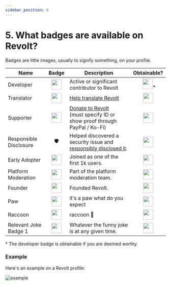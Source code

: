 ```yaml
---
sidebar_position: 6
---
```


# 5. What badges are available on Revolt?

Badges are little images, usually to signify something, on your profile.

| Name | Badge | Description | Obtainable? |
|------|:-:|-------------|:-:|
| Developer | <img src="https://app.revolt.chat/assets/badges/developer.svg" height="32px" /> | Active or significant contributor to Revolt | <img width="6px" /><img src="https://static.revolt.chat/emoji/mutant/274c.svg?rev=3" height="32px" />* |
| Translator | <img src="https://app.revolt.chat/assets/badges/translator.svg" height="32px" /> | [Help translate Revolt](https://weblate.insrt.uk/engage/revolt) | <img src="https://static.revolt.chat/emoji/mutant/2705.svg?rev=3" height="32px" /> |
| Supporter | <img src="https://app.revolt.chat/assets/badges/supporter.svg" height="32px" /> | [Donate to Revolt](https://insrt.uk/donate)<br/>(must specify ID or show proof through PayPal / Ko-Fi) | <img src="https://static.revolt.chat/emoji/mutant/2705.svg?rev=3" height="32px" /> |
| Responsible Disclosure | 🛡 | Helped discovered a security issue and [responsibly disclosed it](https://github.com/revoltchat/revite/blob/master/.github/SECURITY.md). | <img src="https://static.revolt.chat/emoji/mutant/2705.svg?rev=3" height="32px" /> |
| Early Adopter | <img src="https://app.revolt.chat/assets/badges/early_adopter.svg" height="32px" /> | Joined as one of the first 1k users. | <img src="https://static.revolt.chat/emoji/mutant/274c.svg?rev=3" height="32px" /> |
| Platform Moderation | <img src="https://app.revolt.chat/assets/badges/moderation.svg" height="32px" /> | Part of the platform moderation team. | <img src="https://static.revolt.chat/emoji/mutant/274c.svg?rev=3" height="32px" /> |
| Founder | <img src="https://app.revolt.chat/assets/badges/founder.svg" height="32px" /> | Founded Revolt. | <img src="https://static.revolt.chat/emoji/mutant/274c.svg?rev=3" height="32px" /> |
| Paw | <img src="https://app.revolt.chat/assets/badges/paw.svg" height="32px" /> | it's a paw what do you expect | <img src="https://static.revolt.chat/emoji/mutant/274c.svg?rev=3" height="32px" /> |
| Raccoon | <img src="https://app.revolt.chat/assets/badges/raccoon.svg" height="32px" /> | raccoon 🦝 | <img src="https://static.revolt.chat/emoji/mutant/274c.svg?rev=3" height="32px" /> |
| Relevant Joke Badge 1 | <img src="https://app.revolt.chat/assets/badges/amog.svg" height="32px" /> | Whatever the funny joke is at any given time. | <img src="https://static.revolt.chat/emoji/mutant/274c.svg?rev=3" height="32px" /> |

\* The developer badge is obtainable if you are deemed worthy.

### Example

Here's an example on a Revolt profile:

![example](https://autumn.revolt.chat/attachments/SbOjdITc3R9XlKzQ848MD4n-1yOmNRqgfGClQKS1Sa/image.png)
